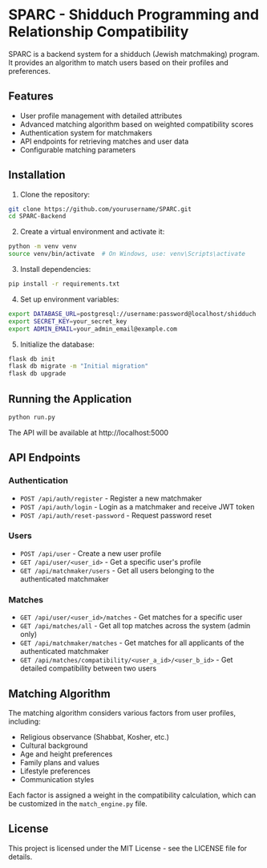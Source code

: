 # SPARC - Shidduch Programming and Relationship Compatibility

SPARC is a backend system for a shidduch (Jewish matchmaking) program. It provides an algorithm to match users based on their profiles and preferences.

## Features

- User profile management with detailed attributes
- Advanced matching algorithm based on weighted compatibility scores
- Authentication system for matchmakers
- API endpoints for retrieving matches and user data
- Configurable matching parameters

## Installation

1. Clone the repository:
```bash
git clone https://github.com/yourusername/SPARC.git
cd SPARC-Backend
```

2. Create a virtual environment and activate it:
```bash
python -m venv venv
source venv/bin/activate  # On Windows, use: venv\Scripts\activate
```

3. Install dependencies:
```bash
pip install -r requirements.txt
```

4. Set up environment variables:
```bash
export DATABASE_URL=postgresql://username:password@localhost/shidduch
export SECRET_KEY=your_secret_key
export ADMIN_EMAIL=your_admin_email@example.com
```

5. Initialize the database:
```bash
flask db init
flask db migrate -m "Initial migration"
flask db upgrade
```

## Running the Application

```bash
python run.py
```

The API will be available at http://localhost:5000

## API Endpoints

### Authentication

- `POST /api/auth/register` - Register a new matchmaker
- `POST /api/auth/login` - Login as a matchmaker and receive JWT token
- `POST /api/auth/reset-password` - Request password reset

### Users

- `POST /api/user` - Create a new user profile
- `GET /api/user/<user_id>` - Get a specific user's profile
- `GET /api/matchmaker/users` - Get all users belonging to the authenticated matchmaker

### Matches

- `GET /api/user/<user_id>/matches` - Get matches for a specific user
- `GET /api/matches/all` - Get all top matches across the system (admin only)
- `GET /api/matchmaker/matches` - Get matches for all applicants of the authenticated matchmaker
- `GET /api/matches/compatibility/<user_a_id>/<user_b_id>` - Get detailed compatibility between two users

## Matching Algorithm

The matching algorithm considers various factors from user profiles, including:

- Religious observance (Shabbat, Kosher, etc.)
- Cultural background
- Age and height preferences
- Family plans and values
- Lifestyle preferences
- Communication styles

Each factor is assigned a weight in the compatibility calculation, which can be customized in the `match_engine.py` file.

## License

This project is licensed under the MIT License - see the LICENSE file for details.